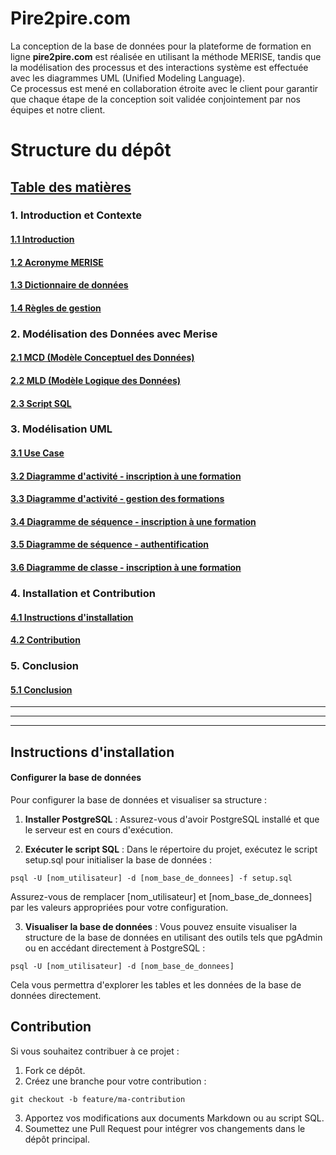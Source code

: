 # Pire2pire.com

La conception de la base de données pour la plateforme de formation en ligne **pire2pire.com** est réalisée en utilisant la méthode MERISE, tandis que la modélisation des processus et des interactions système est effectuée avec les diagrammes UML (Unified Modeling Language).  
Ce processus est mené en collaboration étroite avec le client pour garantir que chaque étape de la conception soit validée conjointement par nos équipes et notre client.

# Structure du dépôt

## [Table des matières](#table-des-matieres)

### 1. Introduction et Contexte

#### [1.1 Introduction](./doc/Client/Context.md)

#### [1.2 Acronyme MERISE](./doc/Merise/Merise-acronym.md)

#### [1.3 Dictionnaire de données](./doc/Dictionary.md)

#### [1.4 Règles de gestion](./doc/Gestion-rules.md)

### 2. Modélisation des Données avec Merise

#### [2.1 MCD (Modèle Conceptuel des Données)](./doc/Merise/MCD.md)

#### [2.2 MLD (Modèle Logique des Données)](./doc/Merise/MLD.md)

#### [2.3 Script SQL](./doc/Merise/SQL.md)

### 3. Modélisation UML

#### [3.1 Use Case](./doc/UML/Use-Case/Use-case.md)

#### [3.2 Diagramme d'activité - inscription à une formation](./doc/UML/Activity-Diagram/Course-registration.md)

#### [3.3 Diagramme d'activité - gestion des formations](./doc/UML/Activity-Diagram/Training-management.md)

#### [3.4 Diagramme de séquence - inscription à une formation](./doc/UML/Sequence-Diagram/Registration-sequence-diagram.md)

#### [3.5 Diagramme de séquence - authentification](./doc/UML/Sequence-Diagram/UserAuthentification-sequence-diagram.md)

#### [3.6 Diagramme de classe - inscription à une formation](./doc/UML/Class-Diagram/Class-Diagram.md)

### 4. Installation et Contribution

#### [4.1 Instructions d'installation](#instructions-dinstallation)

#### [4.2 Contribution](#contribution)

### 5. Conclusion

#### [5.1 Conclusion](./doc/Conclusion.md)

---

---

---

## Instructions d'installation

#### Configurer la base de données

Pour configurer la base de données et visualiser sa structure :

1. **Installer PostgreSQL** : Assurez-vous d'avoir PostgreSQL installé et que le serveur est en cours d'exécution.

2. **Exécuter le script SQL** : Dans le répertoire du projet, exécutez le script setup.sql pour initialiser la base de données :

```
psql -U [nom_utilisateur] -d [nom_base_de_donnees] -f setup.sql
```

Assurez-vous de remplacer [nom_utilisateur] et [nom_base_de_donnees] par les valeurs appropriées pour votre configuration.

3. **Visualiser la base de données** : Vous pouvez ensuite visualiser la structure de la base de données en utilisant des outils tels que pgAdmin ou en accédant directement à PostgreSQL :

```
psql -U [nom_utilisateur] -d [nom_base_de_donnees]
```

Cela vous permettra d'explorer les tables et les données de la base de données directement.

## Contribution

Si vous souhaitez contribuer à ce projet :

1. Fork ce dépôt.
2. Créez une branche pour votre contribution :

```
git checkout -b feature/ma-contribution
```

3. Apportez vos modifications aux documents Markdown ou au script SQL.
4. Soumettez une Pull Request pour intégrer vos changements dans le dépôt principal.
